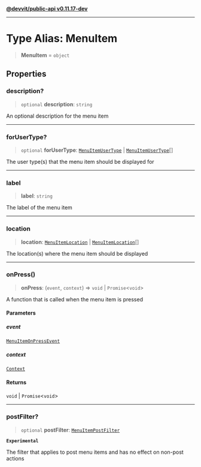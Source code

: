 [**@devvit/public-api v0.11.17-dev**](../README.md)

---

# Type Alias: MenuItem

> **MenuItem** = `object`

## Properties

<a id="description"></a>

### description?

> `optional` **description**: `string`

An optional description for the menu item

---

<a id="forusertype"></a>

### forUserType?

> `optional` **forUserType**: [`MenuItemUserType`](MenuItemUserType.md) \| [`MenuItemUserType`](MenuItemUserType.md)[]

The user type(s) that the menu item should be displayed for

---

<a id="label"></a>

### label

> **label**: `string`

The label of the menu item

---

<a id="location"></a>

### location

> **location**: [`MenuItemLocation`](MenuItemLocation.md) \| [`MenuItemLocation`](MenuItemLocation.md)[]

The location(s) where the menu item should be displayed

---

<a id="onpress"></a>

### onPress()

> **onPress**: (`event`, `context`) => `void` \| `Promise`\<`void`\>

A function that is called when the menu item is pressed

#### Parameters

##### event

[`MenuItemOnPressEvent`](MenuItemOnPressEvent.md)

##### context

[`Context`](../@devvit/namespaces/Devvit/type-aliases/Context.md)

#### Returns

`void` \| `Promise`\<`void`\>

---

<a id="postfilter"></a>

### postFilter?

> `optional` **postFilter**: [`MenuItemPostFilter`](MenuItemPostFilter.md)

**`Experimental`**

The filter that applies to post menu items and has no effect on non-post actions
